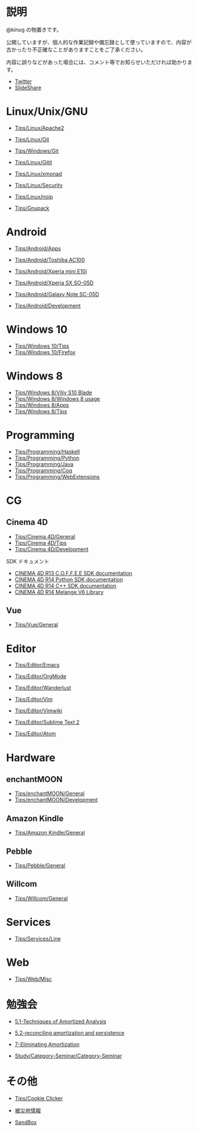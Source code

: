 # 説明

@kinug の物置きです。

公開していますが、個人的な作業記録や備忘録として使っていますので、内容が古かったり不正確なことがありますことをご了承ください。

内容に誤りなどがあった場合には、コメント等でお知らせいただければ助かります。

* [Twitter](https://twitter.com/kinug)
* [SlideShare](http://www.slideshare.net/hironobukinugawa/presentations)

# Linux/Unix/GNU

* [Tips/Linux/Apache2](Tips/Linux/Apache2.md)
* [Tips/Linux/Git]()
* [Tips/Windows/Git]()
* [Tips/Linux/Gitit]()
* [Tips/Linux/xmonad]()
* [Tips/Linux/Security]()
* [Tips/Linux/noip]()

* [Tips/Gnupack]()

# Android

* [Tips/Android/Apps]()
* [Tips/Android/Toshiba AC100]()
* [Tips/Android/Xperia mini E10i]()
* [Tips/Android/Xperia SX SO-05D]()
* [Tips/Android/Galaxy Note SC-05D]()

* [Tips/Android/Development]()

# Windows 10

* [Tips/Windows 10/Tips]()
* [Tips/Windows 10/Firefox]()

# Windows 8

* [Tips/Windows 8/Viliv S10 Blade]()
* [Tips/Windows 8/Windows 8 usage]()
* [Tips/Windows 8/Apps]()
* [Tips/Windows 8/Tips]()

# Programming

* [Tips/Programming/Haskell]()
* [Tips/Programming/Python]()
* [Tips/Programming/Java]()
* [Tips/Programming/Coq]()
* [Tips/Programming/WebExtensions]()

# CG
## Cinema 4D

* [Tips/Cinema 4D/General]()
* [Tips/Cinema 4D/Tips]()
* [Tips/Cinema 4D/Development]()

SDK ドキュメント

* [CINEMA 4D R13 C.O.F.F.E.E SDK documentation](http://kinug.com/c4d/coffee/)
* [CINEMA 4D R14 Python SDK documentation ](http://kinug.com/c4d/python/)
* [CINEMA 4D R14 C++ SDK documentation ](http://kinug.com/c4d/cpp/)
* [CINEMA 4D R14 Melange V6 Library](http://kinug.com/c4d/melange/)

## Vue

* [Tips/Vue/General]()

# Editor

* [Tips/Editor/Emacs]()
* [Tips/Editor/OrgMode]()
* [Tips/Editor/Wanderlust]()

* [Tips/Editor/Vim]()
* [Tips/Editor/Vimwiki]()

* [Tips/Editor/Sublime Text 2]()
* [Tips/Editor/Atom]()

# Hardware

## enchantMOON

* [Tips/enchantMOON/General]()
* [Tips/enchantMOON/Development]()

## Amazon Kindle

* [Tips/Amazon Kindle/General]()

## Pebble

* [Tips/Pebble/General]()

## Willcom

* [Tips/Willcom/General]()

# Services

* [Tips/Services/Line]()

# Web

* [Tips/Web/Misc]()

# 勉強会

* [5.1-Techniques of Amortized Analysis](http://www.slideshare.net/hironobukinugawa/51-techniques-of-amortized-analysis)
* [5.2-reconciling amortization and persistence](http://www.slideshare.net/hironobukinugawa/62-reconciling-amortization-and-persistence-12534659)
* [7-Eliminating Amortization](http://www.slideshare.net/hironobukinugawa/7-eliminating-amortization)

* [Study/Category-Seminar/Category-Seminar]()

# その他

* [Tips/Cookie Clicker]()
* [被災地情報]()

* [SandBox]()

